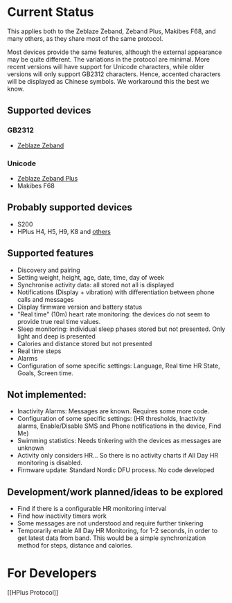 # Current Status

This applies both to the Zeblaze Zeband, Zeband Plus, Makibes F68, and many others, as they share most of the same protocol.

Most devices provide the same features, although the external appearance may be quite different. The variations in the protocol are minimal. More recent versions will have support for Unicode characters, while older versions will only support GB2312 characters. Hence, accented characters will be displayed as Chinese symbols. We workaround this the best we know.

## Supported devices

### GB2312
* [Zeblaze Zeband](http://www.zeblaze.com/plus/view.php?aid=90)

### Unicode
* [Zeblaze Zeband Plus](http://www.zeblaze.com/plus/view.php?aid=90)
* Makibes F68

## Probably supported devices
* S200
* HPlus H4, H5, H9, K8 and [others](http://www.hpluswatch.com)

## Supported features
* Discovery and pairing
* Setting weight, height, age, date, time, day of week
* Synchronise activity data: all stored not all is displayed
* Notifications (Display + vibration) with differentiation between phone calls and messages
* Display firmware version and battery status
* "Real time" (10m) heart rate monitoring: the devices do not seem to provide true real time values.
* Sleep monitoring: individual sleep phases stored but not presented. Only light and deep is presented
* Calories and distance stored but not presented
* Real time steps
* Alarms
* Configuration of some specific settings: Language, Real time HR State, Goals, Screen time.

## Not implemented:
* Inactivity Alarms: Messages are known. Requires some more code.
* Configuration of some specific settings: (HR thresholds, Inactivity alarms, Enable/Disable SMS and Phone notifications in the device, Find Me)
* Swimming statistics: Needs tinkering with the devices as messages are unknown
* Activity only considers HR... So there is no activity charts if All Day HR monitoring is disabled.
* Firmware update: Standard Nordic DFU process. No code developed

## Development/work planned/ideas to be explored
* Find if there is a configurable HR monitoring interval
* Find how inactivity timers work
* Some messages are not understood and require further tinkering
* Temporarily enable All Day HR Monitoring, for 1-2 seconds, in order to get latest data from band. This would be a simple synchronization method for steps, distance and calories.


# For Developers

[[HPlus Protocol]]